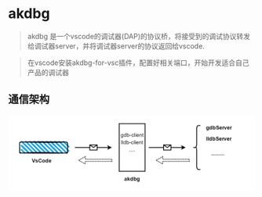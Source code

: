 # akdbg
> akdbg 是一个vscode的调试器(DAP)的协议桥，将接受到的调试协议转发给调试器server，并将调试器server的协议返回给vscode.

> 在vscode安装akdbg-for-vsc插件，配置好相关端口，开始开发适合自己产品的调试器
## 通信架构
![img_1.png](img_1.png)


